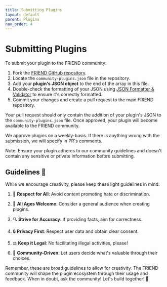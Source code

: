 ```yaml
---
title: Submitting Plugins
layout: default
parent: Plugins
nav_order: 4
---
```


# Submitting Plugins

To submit your plugin to the FRIEND community:

1. Fork the [FRIEND GitHub repository](https://github.com/BasedHardware/Omi).
2. Locate the `community-plugins.json` file in the repository.
3. Add your **plugin's JSON object** to the end of the array in this file.
4. Double-check the formatting of your JSON
   using [JSON Formatter & Validator](https://jsonformatter.curiousconcept.com/) to ensure it's correctly formatted.
5. Commit your changes and create a pull request to the main FRIEND repository.

Your pull request should only contain the addition of your plugin's JSON to the `community-plugins.json` file. Once
approved, your plugin will become available to the FRIEND community.

We approve plugins on a weekly-basis. If there is anything wrong with the submission, we will specify in PR's comments.

Note: Ensure your plugin adheres to our community guidelines and doesn't contain any sensitive or private information
before submitting.

## Guidelines 📜

While we encourage creativity, please keep these light guidelines in mind:

1. 🤝 **Respect for All**: Avoid content promoting hate or discrimination.

2. 🍭 **All Ages Welcome**: Consider a general audience when creating plugins.

3. 🔍 **Strive for Accuracy**: If providing facts, aim for correctness.

4. 🔒 **Privacy First**: Respect user data and obtain clear consent.

5. ⚖️ **Keep it Legal**: No facilitating illegal activities, please!

6. 🌟 **Community-Driven**: Let users decide what's valuable through their choices.

Remember, these are broad guidelines to allow for creativity. The FRIEND community will shape the plugin ecosystem
through their usage and feedback. When in doubt, ask the community! Let's build together! 🚀
